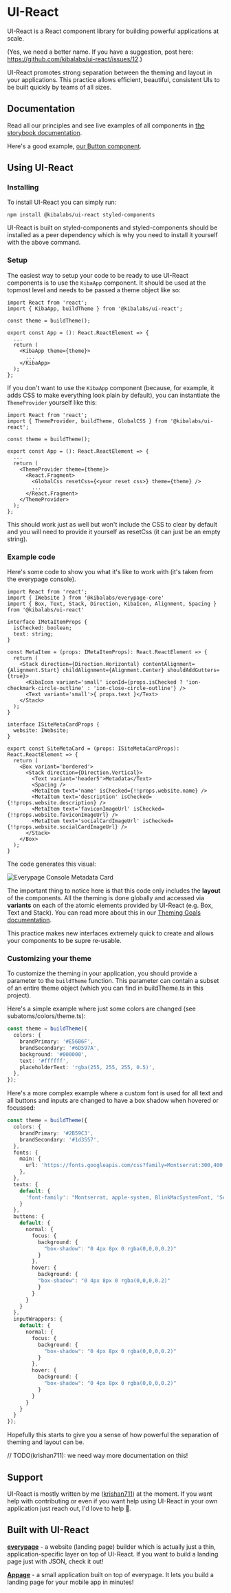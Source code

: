 # UI-React

UI-React is a React component library for building powerful applications at scale.

(Yes, we need a better name. If you have a suggestion, post here: https://github.com/kibalabs/ui-react/issues/12.)

UI-React promotes strong separation between the theming and layout in your applications. This practice allows efficient, beautiful, consistent UIs to be built quickly by teams of all sizes.

## Documentation

Read all our principles and see live examples of all components in [the storybook documentation](https://ui-react-docs.kibalabs.com).

Here's a good example, [our Button component](https://ui-react-docs.kibalabs.com/?path=/docs/atoms-button--default-story).

## Using UI-React

### Installing

To install UI-React you can simply run:

```
npm install @kibalabs/ui-react styled-components
```

UI-React is built on styled-components and styled-components should be installed as a peer dependency which is why you need to install it yourself with the above command.

### Setup

The easiest way to setup your code to be ready to use UI-React components is to use the `KibaApp` component. It should be used at the topmost level and needs to be passed a theme object like so:

```tsx
import React from 'react';
import { KibaApp, buildTheme } from '@kibalabs/ui-react';

const theme = buildTheme();

export const App = (): React.ReactElement => {
  ...
  return (
    <KibaApp theme={theme}>
      ...
    </KibaApp>
  );
};
```

If you don't want to use the `KibaApp` component (because, for example, it adds CSS to make everything look plain by default), you can instantiate the `ThemeProvider` yourself like this:

```tsx
import React from 'react';
import { ThemeProvider, buildTheme, GlobalCSS } from '@kibalabs/ui-react';

const theme = buildTheme();

export const App = (): React.ReactElement => {
  ...
  return (
    <ThemeProvider theme={theme}>
      <React.Fragment>
        <GlobalCss resetCss={<your reset css>} theme={theme} />
        ...
      </React.Fragment>
    </ThemeProvider>
  );
};
```

This should work just as well but won't include the CSS to clear by default and you will need to provide it yourself as resetCss (it can just be an empty string).

### Example code


Here's some code to show you what it's like to work with (it's taken from the everypage console).

```tsx
import React from 'react';
import { IWebsite } from '@kibalabs/everypage-core'
import { Box, Text, Stack, Direction, KibaIcon, Alignment, Spacing } from '@kibalabs/ui-react'

interface IMetaItemProps {
  isChecked: boolean;
  text: string;
}

const MetaItem = (props: IMetaItemProps): React.ReactElement => {
  return (
    <Stack direction={Direction.Horizontal} contentAlignment={Alignment.Start} childAlignment={Alignment.Center} shouldAddGutters={true}>
      <KibaIcon variant='small' iconId={props.isChecked ? 'ion-checkmark-circle-outline' : 'ion-close-circle-outline'} />
      <Text variant='small'>{ props.text }</Text>
    </Stack>
  );
}

interface ISiteMetaCardProps {
  website: IWebsite;
}

export const SiteMetaCard = (props: ISiteMetaCardProps): React.ReactElement => {
  return (
    <Box variant='bordered'>
      <Stack direction={Direction.Vertical}>
        <Text variant='header5'>Metadata</Text>
        <Spacing />
        <MetaItem text='name' isChecked={!!props.website.name} />
        <MetaItem text='description' isChecked={!!props.website.description} />
        <MetaItem text='faviconImageUrl' isChecked={!!props.website.faviconImageUrl} />
        <MetaItem text='socialCardImageUrl' isChecked={!!props.website.socialCardImageUrl} />
      </Stack>
    </Box>
  );
}
```

The code generates this visual:

![Everypage Console Metadata Card](https://wml-images.s3-eu-west-1.amazonaws.com/ep-console-metadata.png)

The important thing to notice here is that this code only includes the **layout** of the components. All the theming is done globally and accessed via **variants** on each of the atomic elements provided by UI-React (e.g. Box, Text and Stack). You can read more about this in our [Theming Goals documentation](https://ui-react-docs.kibalabs.com?path=/docs/introduction-theming-goals--page).

This practice makes new interfaces extremely quick to create and allows your components to be supre re-usable.

### Customizing your theme

To customize the theming in your application, you should provide a parameter to the `buildTheme` function. This parameter can contain a subset of an entire theme object (which you can find in buildTheme.ts in this project).

Here's a simple example where just some colors are changed (see subatoms/colors/theme.ts):

```ts
const theme = buildTheme({
  colors: {
    brandPrimary: '#E56B6F',
    brandSecondary: '#6D597A',
    background: '#000000',
    text: '#ffffff',
    placeholderText: 'rgba(255, 255, 255, 0.5)',
  },
});
```

Here's a more complex example where a custom font is used for all text and all buttons and inputs are changed to have a box shadow when hovered or focussed:

```ts
const theme = buildTheme({
  colors: {
    brandPrimary: '#2B59C3',
    brandSecondary: '#1d3557',
  },
  fonts: {
    main: {
      url: 'https://fonts.googleapis.com/css?family=Montserrat:300,400,500,600,700,800,900&display=swap',
    },
  },
  texts: {
    default: {
      'font-family': "Montserrat, apple-system, BlinkMacSystemFont, 'Segoe UI', Roboto, Oxygen-Sans, Ubuntu, Cantarell, 'Helvetica Neue', sans-serif"
    }
  },
  buttons: {
    default: {
      normal: {
        focus: {
          background: {
            "box-shadow": "0 4px 8px 0 rgba(0,0,0,0.2)"
          }
        },
        hover: {
          background: {
          "box-shadow": "0 4px 8px 0 rgba(0,0,0,0.2)"
          }
        }
      }
    }
  },
  inputWrappers: {
    default: {
      normal: {
        focus: {
          background: {
            "box-shadow": "0 4px 8px 0 rgba(0,0,0,0.2)"
          }
        },
        hover: {
          background: {
            "box-shadow": "0 4px 8px 0 rgba(0,0,0,0.2)"
          }
        }
      }
    }
  }
});
```

Hopefully this starts to give you a sense of how powerful the separation of theming and layout can be.

// TODO(krishan711): we need way more documentation on this!

## Support

UI-React is mostly written by me ([krishan711](https://twitter.com/krishan711)) at the moment. If you want help with contributing or even if you want help using UI-React in your own application just reach out, I'd love to help 🙌.

## Built with UI-React

**[everypage](https://www.everypagehq.com)** - a website (landing page) builder which is actually just a thin, application-specific layer on top of UI-React. If you want to build a landing page just with JSON, check it out!

**[Appage](https://www.appage.io)** - a small application built on top of everypage. It lets you build a landing page for your mobile app in minutes!
